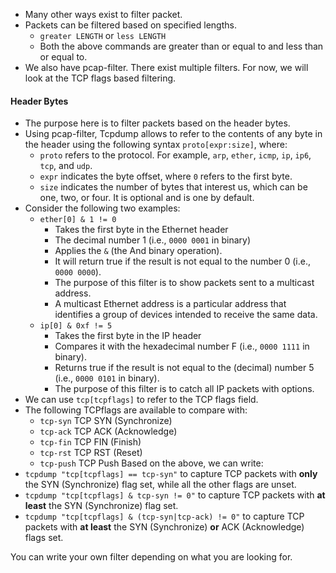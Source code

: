 - Many other ways exist to filter packet.
- Packets can be filtered based on specified lengths.
	- `greater LENGTH` or `less LENGTH`
	- Both the above commands are greater than or equal to and less than or equal to.
- We also have pcap-filter. There exist multiple filters. For now, we will look at the TCP flags based filtering.
#### Header Bytes
- The purpose here is to filter packets based on the header bytes.
- Using pcap-filter, Tcpdump allows to refer to the contents of any byte in the header using the following syntax `proto[expr:size]`, where:
	- `proto` refers to the protocol. For example, `arp`, `ether`, `icmp`, `ip`, `ip6`, `tcp`, and `udp`.
	- `expr` indicates the byte offset, where `0` refers to the first byte.
	- `size` indicates the number of bytes that interest us, which can be one, two, or four. It is optional and is one by default.
- Consider the following two examples:
	- `ether[0] & 1 != 0`
		- Takes the first byte in the Ethernet header
		- The decimal number 1 (i.e., `0000 0001` in binary)
		- Applies the `&` (the And binary operation).
		- It will return true if the result is not equal to the number 0 (i.e., `0000 0000`).
		- The purpose of this filter is to show packets sent to a multicast address.
		- A multicast Ethernet address is a particular address that identifies a group of devices intended to receive the same data.
	- `ip[0] & 0xf != 5`
		- Takes the first byte in the IP header
		- Compares it with the hexadecimal number F (i.e., `0000 1111` in binary).
		- Returns true if the result is not equal to the (decimal) number 5 (i.e., `0000 0101` in binary).
		- The purpose of this filter is to catch all IP packets with options.
- We can use `tcp[tcpflags]` to refer to the TCP flags field.
- The following TCPflags are available to compare with:
	- `tcp-syn` TCP SYN (Synchronize)
	- `tcp-ack` TCP ACK (Acknowledge)
	- `tcp-fin` TCP FIN (Finish)
	- `tcp-rst` TCP RST (Reset)
	- `tcp-push` TCP Push
Based on the above, we can write:
- `tcpdump "tcp[tcpflags] == tcp-syn"` to capture TCP packets with **only** the SYN (Synchronize) flag set, while all the other flags are unset.
- `tcpdump "tcp[tcpflags] & tcp-syn != 0"` to capture TCP packets with **at least** the SYN (Synchronize) flag set.
- `tcpdump "tcp[tcpflags] & (tcp-syn|tcp-ack) != 0"` to capture TCP packets with **at least** the SYN (Synchronize) **or** ACK (Acknowledge) flags set.

You can write your own filter depending on what you are looking for.
